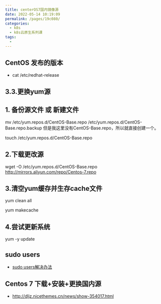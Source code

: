 ```yaml
---
title: centerOS7国内镜像源
date: 2022-05-14 10:19:09
permalink: /pages/19c080/
categories:
  - k8s
  - k8s云原生系列课
tags:
  - 
---
```



## CentOS 发布的版本
- cat /etc/redhat-release 


## 3.3.更换yum源
## 1. 备份源文件 或 新建文件
mv /etc/yum.repos.d/CentOS-Base.repo /etc/yum.repos.d/CentOS-Base.repo.backup
但是我这里没有CentOS-Base.repo，所以就直接创建一个。

touch /etc/yum.repos.d/CentOS-Base.repo
## 2.下载更改源
wget -O /etc/yum.repos.d/CentOS-Base.repo http://mirrors.aliyun.com/repo/Centos-7.repo
## 3.清空yum缓存并生存cache文件
yum clean all

yum makecache
## 4.尝试更新系统
yum -y update


## sudo users
- [sudo users解决办法](https://blog.csdn.net/daveluke/article/details/106653670)


## Centos 7 下载+安装+更换国内源
- http://dljz.nicethemes.cn/news/show-354017.html
